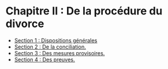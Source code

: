 # Chapitre II : De la procédure du divorce

- [Section 1 : Dispositions générales](section-1)
- [Section 2 : De la conciliation.](section-2)
- [Section 3 : Des mesures provisoires.](section-3)
- [Section 4 : Des preuves.](section-4)

